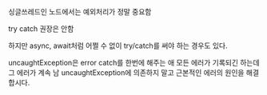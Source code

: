 싱글쓰레드인 노드에서는 예외처리가 정말 중요함



try catch 권장은 안함

하지만 async, await처럼 어쩔 수 없이 try/catch를 써야 하는 경우도 있다.


uncaughtException은 error catch를 한번에 해주는 애
모든 에러가 기록되긴 하는데 그 에러가 계속 남
uncaughtException에 의존하지 말고 근본적인 에러의 원인을 해결합시다.
